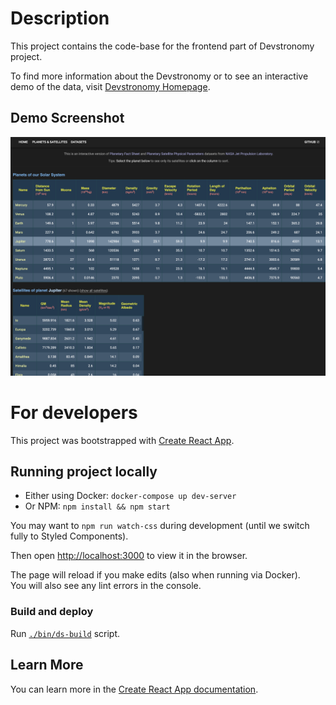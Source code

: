# Description
This project contains the code-base for the frontend part of Devstronomy project.

To find more information about the Devstronomy or to see an interactive demo of the data, visit
[Devstronomy Homepage](https://devstronomy.com/).

## Demo Screenshot
![Devstronomy demo](/demo.png?raw=true "Devstronomy demo")

# For developers

This project was bootstrapped with [Create React App](https://github.com/facebook/create-react-app).

## Running project locally

* Either using Docker: `docker-compose up dev-server` 
* Or NPM: `npm install && npm start`

You may want to `npm run watch-css` during development (until we switch fully to Styled Components).

Then open [http://localhost:3000](http://localhost:3000) to view it in the browser.

The page will reload if you make edits (also when running via Docker).\
You will also see any lint errors in the console.

### Build and deploy

Run [`./bin/ds-build`](/bin/ds-build) script.

## Learn More

You can learn more in the [Create React App documentation](https://facebook.github.io/create-react-app/docs/getting-started).
